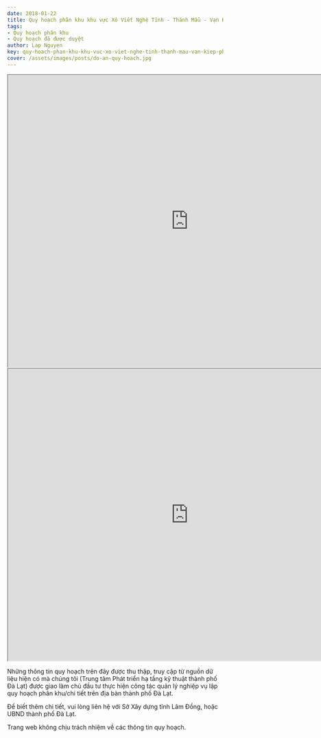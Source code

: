 ```yaml
---
date: 2018-01-22
title: Quy hoạch phân khu khu vực Xô Viết Nghệ Tĩnh - Thánh Mẫu - Vạn Kiếp, Phường 7, Phường 8 (Khu B4)
tags:
- Quy hoạch phân khu
- Quy hoạch đã được duyệt
author: Lap Nguyen
key: quy-hoach-phan-khu-khu-vuc-xo-viet-nghe-tinh-thanh-mau-van-kiep-phuong-7-phuong-8-khu-b4
cover: /assets/images/posts/do-an-quy-hoach.jpg
---
```


<iframe src="https://drive.google.com/file/d/1hH25Xd7XyQaVpxJd8WTek-Lxhs9pvOmK/preview" width="840" height="680"></iframe>
<!--more-->
<iframe src="https://drive.google.com/file/d/1lSbOngRsgVczoO-Bu51A_aQixxg86lJL/preview" width="840" height="680"></iframe>

Những thông tin quy hoạch trên đây được thu thập, truy cập từ nguồn dữ liệu hiện có mà chúng tôi 
(Trung tâm Phát triển hạ tầng kỹ thuật thành phố Đà Lạt) được giao làm chủ đầu tư thực hiện công tác quản lý nghiệp vụ 
lập quy hoạch phân khu/chi tiết trên địa bàn thành phố Đà Lạt.

Để biết thêm chi tiết, vui lòng liên hệ với Sở Xây dựng tỉnh Lâm Đồng, hoặc UBND thành phố Đà Lạt.

Trang web không chịu trách nhiệm về các thông tin quy hoạch.